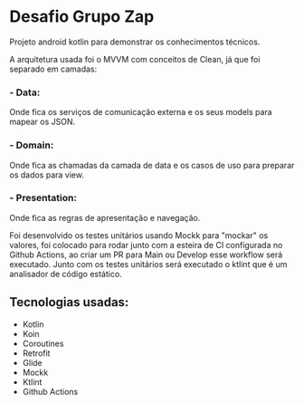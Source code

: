 # Desafio Grupo Zap

Projeto android kotlin para demonstrar os conhecimentos técnicos.

A arquitetura usada foi o MVVM com conceitos de Clean, já que foi separado em camadas:
### - Data: 
  Onde fica os serviços de comunicação externa e os seus models para mapear os JSON.
### - Domain:
  Onde fica as chamadas da camada de data e os casos de uso para preparar os dados para view.
### - Presentation:
  Onde fica as regras de apresentação e navegação.
  
 Foi desenvolvido os testes unitários usando Mockk para "mockar" os valores, foi colocado para rodar junto com a esteira de CI configurada no Github Actions,
 ao criar um PR para Main ou Develop esse workflow será executado. Junto com os testes unitários será executado o ktlint que é um analisador de código estático.
  
## Tecnologias usadas:
 - Kotlin
 - Koin
 - Coroutines
 - Retrofit
 - Glide
 - Mockk
 - Ktlint
 - Github Actions
